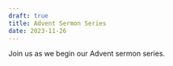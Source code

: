 ```yaml
---
draft: true
title: Advent Sermon Series
date: 2023-11-26
---
```

Join us as we begin our Advent sermon series.
